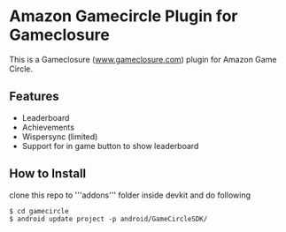 Amazon Gamecircle Plugin for Gameclosure
=============
This is a Gameclosure (www.gameclosure.com) plugin for Amazon Game Circle.

Features
-------------
 * Leaderboard
 * Achievements
 * Wispersync (limited)
 * Support for in game button to show leaderboard

How to Install
-------------
clone this repo to '''addons''' folder inside devkit and do following
```
$ cd gamecircle
$ android update project -p android/GameCircleSDK/
```

